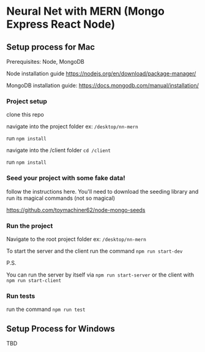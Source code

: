 # Neural Net with MERN (Mongo Express React Node)

## Setup process for Mac

Prerequisites: Node, MongoDB

Node installation guide
https://nodejs.org/en/download/package-manager/

MongoDB installation guide:
https://docs.mongodb.com/manual/installation/

### Project setup

clone this repo

navigate into the project folder ex: `/desktop/nn-mern`

run `npm install`

navigate into the /client folder `cd /client`

run `npm install`

### Seed your project with some fake data!

follow the instructions here. You'll need to download the seeding library and run its magical commands (not so magical)

https://github.com/toymachiner62/node-mongo-seeds

### Run the project

Navigate to the root project folder ex: `/desktop/nn-mern`

To start the server and the client run the command `npm run start-dev`

P.S.

You can run the server by itself via `npm run start-server` or the client with `npm run start-client`

### Run tests

run the command `npm run test`

## Setup Process for Windows

TBD